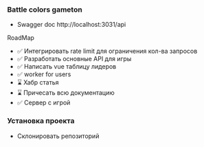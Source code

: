 ### Battle colors gameton

- Swagger doc http://localhost:3031/api

RoadMap
 - ✅ Интегрировать rate limit для ограничения кол-ва запросов
 - ✅ Разработать основные API для игры
 - ✅ Написать vue таблицу лидеров
 - ✅ worker for users
 - ⌛ Хабр статья
 - ⌛ Причесать всю документацию
 - ✅ Сервер с игрой

 ### Установка проекта

 - Склонировать репозиторий